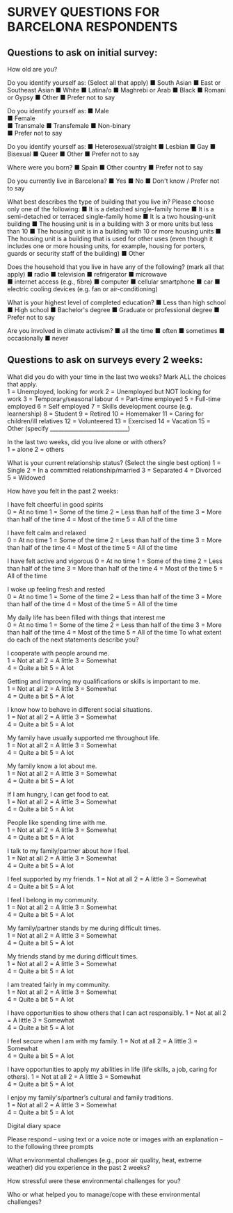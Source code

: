 # SURVEY QUESTIONS FOR BARCELONA RESPONDENTS

## Questions to ask on initial survey:

How old are you?

Do you identify yourself as: (Select all that apply)
■	South Asian
■	East or Southeast Asian
■	White
■	Latina/o
■	Maghrebi or Arab
■	Black
■	Romani or Gypsy
■	Other
■	Prefer not to say

Do you identify yourself as:
■	Male  
■	Female  
■	Transmale 
■	Transfemale 
■	Non-binary  
■	Prefer not to say

Do you identify yourself as:
■	Heterosexual/straight 
■	Lesbian 
■	Gay 
■	Bisexual 
■	Queer 
■	Other 
■	Prefer not to say


Where were you born?
■	Spain
■	Other country
■	Prefer not to say

Do you currently live in Barcelona?
■	Yes
■	No
■	Don't know / Prefer not to say

What best describes the type of building that you live in? Please choose only one of the following:
■	It is a detached single-family home
■	It is a semi-detached or terraced single-family home
■	It is a two housing-unit building
■	The housing unit is in a building with 3 or more units but less than 10
■	The housing unit is in a building with 10 or more housing units
■	The housing unit is a building that is used for other uses (even though it includes one or more housing units, for example, housing for porters, guards or security staff of the building)
■	Other

Does the household that you live in have any of the following? (mark all that apply)
■	radio 
■	television 
■	refrigerator 
■	microwave  
■	internet access (e.g., fibre) 
■	computer 
■	cellular smartphone 
■	car 
■	electric cooling devices (e.g. fan or air-conditioning)

What is your highest level of completed education?
■	Less than high school
■	High school
■	Bachelor's degree
■	Graduate or professional degree
■	Prefer not to say

Are you involved in climate activism?
■	all the time 
■	often 
■	sometimes 
■	occasionally 
■	never

## Questions to ask on surveys every 2 weeks:

What did you do with your time in the last two weeks? Mark ALL the choices that apply. 	
1 = Unemployed, looking for work
2 = Unemployed but NOT looking for work
3 = Temporary/seasonal labour
4 = Part-time employed 
5 = Full-time employed 
6 = Self employed
7 = Skills development course (e.g. learnership)
8 = Student
9 = Retired
10 = Homemaker
11 = Caring for children/ill relatives
12 = Volunteered
13 = Exercised
14 = Vacation
  15 =  Other (specify ____________________________)

In the last two weeks, did you live alone or with others?	
1 = alone
2 = others

What is your current relationship status? (Select the single best option) 
1 = Single
2 = In a committed relationship/married
3 = Separated 
4 = Divorced 
5 = Widowed 

How have you felt in the past 2 weeks: 

I have felt cheerful in good spirits	
0 = At no time
1 = Some of the time
2 = Less than half of the time
3 = More than half of the time
4 = Most of the time
5 = All of the time

I have felt calm and relaxed	
0 = At no time
1 = Some of the time
2 = Less than half of the time
3 = More than half of the time
4 = Most of the time
5 = All of the time

I have felt active and vigorous	
0 = At no time
1 = Some of the time
2 = Less than half of the time
3 = More than half of the time
4 = Most of the time
5 = All of the time

I woke up feeling fresh and rested	
0 = At no time
1 = Some of the time
2 = Less than half of the time
3 = More than half of the time
4 = Most of the time
5 = All of the time

My daily life has been filled with things that interest me	
0 = At no time
1 = Some of the time
2 = Less than half of the time
3 = More than half of the time
4 = Most of the time
5 = All of the time
To what extent do each of the next statements describe you?

I cooperate with people around me.	
1 = Not at all
2 = A little
3 = Somewhat	
4 = Quite a bit
5 = A lot

Getting and improving my qualifications or skills is important to me.	
1 = Not at all
2 = A little
3 = Somewhat	
4 = Quite a bit
5 = A lot

I know how to behave in different social situations. 	
1 = Not at all
2 = A little
3 = Somewhat	
4 = Quite a bit
5 = A lot

My family have usually supported me throughout life.	
1 = Not at all
2 = A little
3 = Somewhat	
4 = Quite a bit
5 = A lot

My family know a lot about me.	
1 = Not at all
2 = A little
3 = Somewhat	
4 = Quite a bit
5 = A lot

If I am hungry, I can get food to eat.	
1 = Not at all
2 = A little
3 = Somewhat	
4 = Quite a bit
5 = A lot

People like spending time with me.	
1 = Not at all
2 = A little
3 = Somewhat	
4 = Quite a bit
5 = A lot

I talk to my family/partner about how I feel.	
1 = Not at all
2 = A little
3 = Somewhat	
4 = Quite a bit
5 = A lot

I feel supported by my friends.	
1 = Not at all
2 = A little
3 = Somewhat	
4 = Quite a bit
5 = A lot

I feel I belong in my community.	
1 = Not at all
2 = A little
3 = Somewhat	
4 = Quite a bit
5 = A lot

My family/partner stands by me during difficult times.	
1 = Not at all
2 = A little
3 = Somewhat	
4 = Quite a bit
5 = A lot

My friends stand by me during difficult times.	
1 = Not at all
2 = A little
3 = Somewhat	
4 = Quite a bit
5 = A lot

I am treated fairly in my community.	
1 = Not at all
2 = A little
3 = Somewhat	
4 = Quite a bit
5 = A lot

I have opportunities to show others that I can act responsibly.	
1 = Not at all
2 = A little
3 = Somewhat	
4 = Quite a bit
5 = A lot

I feel secure when I am with my family.	
1 = Not at all
2 = A little
3 = Somewhat	
4 = Quite a bit
5 = A lot

I have opportunities to apply my abilities in life (life skills, a job, caring for others).	
1 = Not at all
2 = A little
3 = Somewhat	
4 = Quite a bit
5 = A lot

I enjoy my family's/partner’s cultural and family traditions.	
1 = Not at all
2 = A little
3 = Somewhat	
4 = Quite a bit
5 = A lot

Digital diary space

Please respond – using text or a voice note or images with an explanation – to the following three prompts

What environmental challenges (e.g., poor air quality, heat, extreme weather) did you experience in the past 2 weeks?

How stressful were these environmental challenges for you?

Who or what helped you to manage/cope with these environmental challenges?